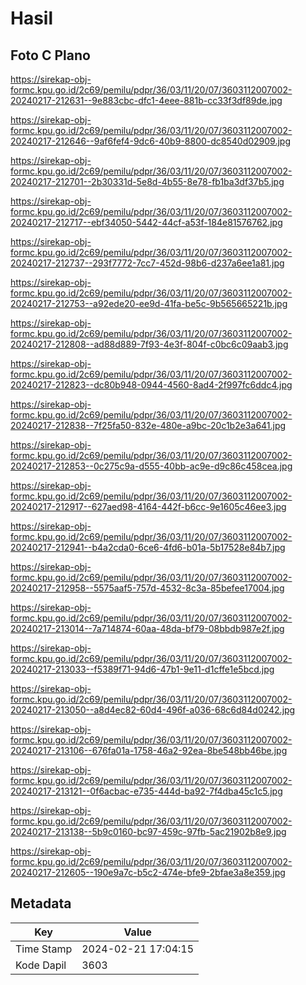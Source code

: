 # Hasil

## Foto C Plano

https://sirekap-obj-formc.kpu.go.id/2c69/pemilu/pdpr/36/03/11/20/07/3603112007002-20240217-212631--9e883cbc-dfc1-4eee-881b-cc33f3df89de.jpg

https://sirekap-obj-formc.kpu.go.id/2c69/pemilu/pdpr/36/03/11/20/07/3603112007002-20240217-212646--9af6fef4-9dc6-40b9-8800-dc8540d02909.jpg

https://sirekap-obj-formc.kpu.go.id/2c69/pemilu/pdpr/36/03/11/20/07/3603112007002-20240217-212701--2b30331d-5e8d-4b55-8e78-fb1ba3df37b5.jpg

https://sirekap-obj-formc.kpu.go.id/2c69/pemilu/pdpr/36/03/11/20/07/3603112007002-20240217-212717--ebf34050-5442-44cf-a53f-184e81576762.jpg

https://sirekap-obj-formc.kpu.go.id/2c69/pemilu/pdpr/36/03/11/20/07/3603112007002-20240217-212737--293f7772-7cc7-452d-98b6-d237a6ee1a81.jpg

https://sirekap-obj-formc.kpu.go.id/2c69/pemilu/pdpr/36/03/11/20/07/3603112007002-20240217-212753--a92ede20-ee9d-41fa-be5c-9b565665221b.jpg

https://sirekap-obj-formc.kpu.go.id/2c69/pemilu/pdpr/36/03/11/20/07/3603112007002-20240217-212808--ad88d889-7f93-4e3f-804f-c0bc6c09aab3.jpg

https://sirekap-obj-formc.kpu.go.id/2c69/pemilu/pdpr/36/03/11/20/07/3603112007002-20240217-212823--dc80b948-0944-4560-8ad4-2f997fc6ddc4.jpg

https://sirekap-obj-formc.kpu.go.id/2c69/pemilu/pdpr/36/03/11/20/07/3603112007002-20240217-212838--7f25fa50-832e-480e-a9bc-20c1b2e3a641.jpg

https://sirekap-obj-formc.kpu.go.id/2c69/pemilu/pdpr/36/03/11/20/07/3603112007002-20240217-212853--0c275c9a-d555-40bb-ac9e-d9c86c458cea.jpg

https://sirekap-obj-formc.kpu.go.id/2c69/pemilu/pdpr/36/03/11/20/07/3603112007002-20240217-212917--627aed98-4164-442f-b6cc-9e1605c46ee3.jpg

https://sirekap-obj-formc.kpu.go.id/2c69/pemilu/pdpr/36/03/11/20/07/3603112007002-20240217-212941--b4a2cda0-6ce6-4fd6-b01a-5b17528e84b7.jpg

https://sirekap-obj-formc.kpu.go.id/2c69/pemilu/pdpr/36/03/11/20/07/3603112007002-20240217-212958--5575aaf5-757d-4532-8c3a-85befee17004.jpg

https://sirekap-obj-formc.kpu.go.id/2c69/pemilu/pdpr/36/03/11/20/07/3603112007002-20240217-213014--7a714874-60aa-48da-bf79-08bbdb987e2f.jpg

https://sirekap-obj-formc.kpu.go.id/2c69/pemilu/pdpr/36/03/11/20/07/3603112007002-20240217-213033--f5389f71-94d6-47b1-9e11-d1cffe1e5bcd.jpg

https://sirekap-obj-formc.kpu.go.id/2c69/pemilu/pdpr/36/03/11/20/07/3603112007002-20240217-213050--a8d4ec82-60d4-496f-a036-68c6d84d0242.jpg

https://sirekap-obj-formc.kpu.go.id/2c69/pemilu/pdpr/36/03/11/20/07/3603112007002-20240217-213106--676fa01a-1758-46a2-92ea-8be548bb46be.jpg

https://sirekap-obj-formc.kpu.go.id/2c69/pemilu/pdpr/36/03/11/20/07/3603112007002-20240217-213121--0f6acbac-e735-444d-ba92-7f4dba45c1c5.jpg

https://sirekap-obj-formc.kpu.go.id/2c69/pemilu/pdpr/36/03/11/20/07/3603112007002-20240217-213138--5b9c0160-bc97-459c-97fb-5ac21902b8e9.jpg

https://sirekap-obj-formc.kpu.go.id/2c69/pemilu/pdpr/36/03/11/20/07/3603112007002-20240217-212605--190e9a7c-b5c2-474e-bfe9-2bfae3a8e359.jpg


## Metadata

| Key        | Value               |
| ---------- | ------------------- |
| Time Stamp | 2024-02-21 17:04:15 |
| Kode Dapil | 3603                |



